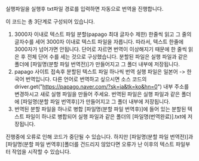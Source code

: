실행파일을 실행후 txt파일 경로를 입력하면 자동으로 번역을 진행합니다.

이 코드는 총 3단계로 구성되어 있습니다.

1. 3000자 이내로 텍스트 파일 분할(papago 최대 글자수 제한)
  한줄씩 읽고 그 줄의 글자수를 세어 3000자 이내로 텍스트 파일을 자릅니다. 따라서, 텍스트 한줄에 3000자가 넘어가면 안됩니다.
  단어로 자르면 번역이 이상해지기 때문에 한 줄씩 읽은 후 전체 단어 수를 세는 것으로 구상했습니다.
  분할된 파일은 실행 파일과 같은 폴더에 [파일명(분할 파일 번역전)]가 만들어지고 그 폴더 내부에 저장됩니다.
2. papago 사이트 접속후 분할된 텍스트 파일 하나씩 번역
  실행 파일은 일본어 -> 한국어 번역입니다. 다른 언어로 번역하고 싶으시면 소스 코드의
  driver.get("https://papago.naver.com/?sk=ja&tk=ko&hn=0") 내부 주소를 변경하시고 새로 실행 파일을 만들어 주세요.
  번역된 파일은 실행 파일과 같은 폴더에 [파일명(분할 파일 번역후)]가 만들어지고 그 폴더 내부에 저장됩니다.
3. 번역된 분할 파일을 하나로 병합
  [파일명(분할 파일 번역후)]에 들어 있는 분할된 텍스트 파일이 하나로 병합되어 실행 파일과 같은 폴더의 [파일명(번역완료)].txt에 저장됩니다.

진행중에 오류로 인해 코드가 중단될 수 있습니다. 
하지만 [파일명(분할 파일 번역전)]과 [파일명(분할 파일 번역후)]폴더를 건드리지 않았다면 오류가 난 이후의 텍스트 파일부터 작업을 시작할 수 있습니다.
